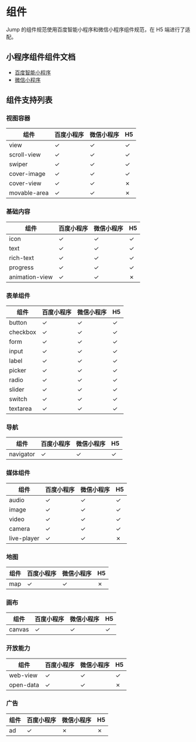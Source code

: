 # 组件

Jump 的组件规范使用百度智能小程序和微信小程序组件规范，在 H5 端进行了适配。

## 小程序组件组件文档

- [百度智能小程序](https://smartprogram.baidu.com/docs/develop/component/view/)
- [微信小程序](https://developers.weixin.qq.com/miniprogram/dev/component/)

## 组件支持列表

### 视图容器
| 组件 | 百度小程序 | 微信小程序 | H5 |
|---|---|---|---|
| view | ✓ | ✓ | ✓ |
| scroll-view | ✓ | ✓ | ✓ |
| swiper | ✓ | ✓ | ✓ |
| cover-image | ✓ | ✓ | ✓ |
| cover-view | ✓ | ✓ | ✗ |
| movable-area | ✓ | ✓ | ✗ |

### 基础内容
| 组件 | 百度小程序 | 微信小程序 | H5 |
|---|---|---|---|
| icon | ✓ | ✓ | ✓ |
| text | ✓ | ✓ | ✓ |
| rich-text | ✓ | ✓ | ✓ |
| progress | ✓ | ✓ | ✓ |
| animation-view | ✓ | ✓ | ✗ |

### 表单组件
| 组件 | 百度小程序 | 微信小程序 | H5 |
|---|---|---|---|
| button | ✓ | ✓ | ✓ |
| checkbox | ✓ | ✓ | ✓ |
| form | ✓ | ✓ | ✓ |
| input | ✓ | ✓ | ✓ |
| label | ✓ | ✓ | ✓ |
| picker | ✓ | ✓ | ✓ |
| radio | ✓ | ✓ | ✓ |
| slider | ✓ | ✓ | ✓ |
| switch | ✓ | ✓ | ✓ |
| textarea | ✓ | ✓ | ✓ |

### 导航
| 组件 | 百度小程序 | 微信小程序 | H5 |
|---|---|---|---|
| navigator | ✓ | ✓ | ✓ |

### 媒体组件
| 组件 | 百度小程序 | 微信小程序 | H5 |
|---|---|---|---|
| audio | ✓ | ✓ | ✓ |
| image | ✓ | ✓ | ✓ |
| video | ✓ | ✓ | ✓ |
| camera | ✓ | ✓ | ✓ |
| live-player | ✓ | ✓ | ✗ |

### 地图
| 组件 | 百度小程序 | 微信小程序 | H5 |
|---|---|---|---|
| map | ✓ | ✓ | ✗ |

### 画布
| 组件 | 百度小程序 | 微信小程序 | H5 |
|---|---|---|---|
| canvas | ✓ | ✓ | ✓ |

### 开放能力
| 组件 | 百度小程序 | 微信小程序 | H5 |
|---|---|---|---|
| web-view | ✓ | ✓ | ✓ |
| open-data | ✓ | ✓ | ✗ |

### 广告
| 组件 | 百度小程序 | 微信小程序 | H5 |
|---|---|---|---|
| ad | ✓ | ✗ | ✗ |

